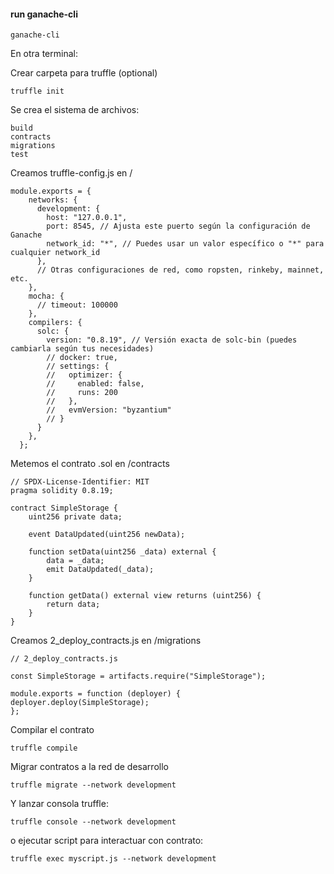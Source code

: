 
#### run ganache-cli
    ganache-cli

En otra terminal:

Crear carpeta para truffle (optional)

    truffle init

Se crea el sistema de archivos:

    build
    contracts
    migrations
    test

Creamos truffle-config.js en /

    module.exports = {
    	networks: {
    	  development: {
    		host: "127.0.0.1",
    		port: 8545, // Ajusta este puerto según la configuración de Ganache
    		network_id: "*", // Puedes usar un valor específico o "*" para cualquier network_id
    	  },
    	  // Otras configuraciones de red, como ropsten, rinkeby, mainnet, etc.
    	},
    	mocha: {
    	  // timeout: 100000
    	},
    	compilers: {
    	  solc: {
    		version: "0.8.19", // Versión exacta de solc-bin (puedes cambiarla según tus necesidades)
    		// docker: true,
    		// settings: {
    		//   optimizer: {
    		//     enabled: false,
    		//     runs: 200
    		//   },
    		//   evmVersion: "byzantium"
    		// }
    	  }
    	},
      };
  

Metemos el contrato .sol en /contracts

    // SPDX-License-Identifier: MIT
    pragma solidity 0.8.19;
    
    contract SimpleStorage {
        uint256 private data;
    
        event DataUpdated(uint256 newData);
    
        function setData(uint256 _data) external {
            data = _data;
            emit DataUpdated(_data);
        }
    
        function getData() external view returns (uint256) {
            return data;
        }
    }

Creamos 2_deploy_contracts.js en /migrations

    // 2_deploy_contracts.js
    
    const SimpleStorage = artifacts.require("SimpleStorage");
    
    module.exports = function (deployer) {
    deployer.deploy(SimpleStorage);
    };


Compilar el contrato

    truffle compile

Migrar contratos a la red de desarrollo

    truffle migrate --network development

Y lanzar consola truffle:

    truffle console --network development

o ejecutar script para interactuar con contrato:

    truffle exec myscript.js --network development



